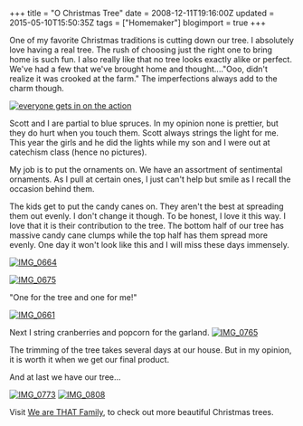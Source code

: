 +++
title = "O Christmas Tree"
date = 2008-12-11T19:16:00Z
updated = 2015-05-10T15:50:35Z
tags = ["Homemaker"]
blogimport = true 
+++

One of my favorite Christmas traditions is cutting down our tree.  I absolutely love having a real tree.  The rush of choosing just the right one to bring home is such fun.  I also really like that no tree looks exactly alike or perfect.  We've had a few that we've brought home and thought...."Ooo, didn't realize it was crooked at the farm."  The imperfections always add to the charm though.  

[![everyone gets in on the action](https://latc.s3.amazonaws.com/wp-content/uploads/2008/12/everyone-gets-in-on-the-action-thumb.jpg)](https://latc.s3.amazonaws.com/wp-content/uploads/2008/12/everyone-gets-in-on-the-action.jpg)

Scott and I are partial to blue spruces.  In my opinion none is prettier, but they do hurt when you touch them.  Scott always strings the light for me.  This year the girls and he did the lights while my son and I were out at catechism class (hence no pictures).  

My job is to put the ornaments on.  We have an assortment of sentimental ornaments.  As I pull at certain ones, I just can't help but smile as I recall the occasion behind them.  

The kids get to put the candy canes on.  They aren't the best at spreading them out evenly.  I don't change it though.  To be honest, I love it this way.  I love that it is their contribution to the tree. The bottom half of our tree has massive candy cane clumps while the top half has them spread more evenly.  One day it won't look like this and I will miss these days immensely.  

[![IMG_0664](https://latc.s3.amazonaws.com/wp-content/uploads/2008/12/img-0664-thumb.jpg)](https://latc.s3.amazonaws.com/wp-content/uploads/2008/12/img-0664.jpg)

[![IMG_0675](https://latc.s3.amazonaws.com/wp-content/uploads/2008/12/img-0675-thumb.jpg)](https://latc.s3.amazonaws.com/wp-content/uploads/2008/12/img-0675.jpg) 

"One for the tree and one for me!"

 [![IMG_0661](https://latc.s3.amazonaws.com/wp-content/uploads/2008/12/img-0661-thumb.jpg)](https://latc.s3.amazonaws.com/wp-content/uploads/2008/12/img-0661.jpg)

Next I string cranberries and popcorn for the garland.  [![IMG_0765](https://latc.s3.amazonaws.com/wp-content/uploads/2008/12/img-0765-thumb.jpg)](https://latc.s3.amazonaws.com/wp-content/uploads/2008/12/img-0765.jpg) 

The trimming of the tree takes several days at our house.  But in my opinion, it is worth it when we get our final product. 

And at last we have our tree...

[![IMG_0773](https://latc.s3.amazonaws.com/wp-content/uploads/2008/12/img-0773-thumb.jpg)](https://latc.s3.amazonaws.com/wp-content/uploads/2008/12/our-tree.jpg) [![IMG_0808](https://latc.s3.amazonaws.com/wp-content/uploads/2008/12/img-0808-thumb.jpg) ](https://latc.s3.amazonaws.com/wp-content/uploads/2008/12/img-0808.jpg)  

Visit [We are THAT Family](http://www.wearethatfamily.com), to check out more beautiful Christmas trees.
